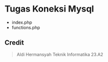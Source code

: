 # Tugas Koneksi Mysql
- index.php
- functions.php
## Credit
> Aldi Hermansyah Teknik Informatika 23.A2

